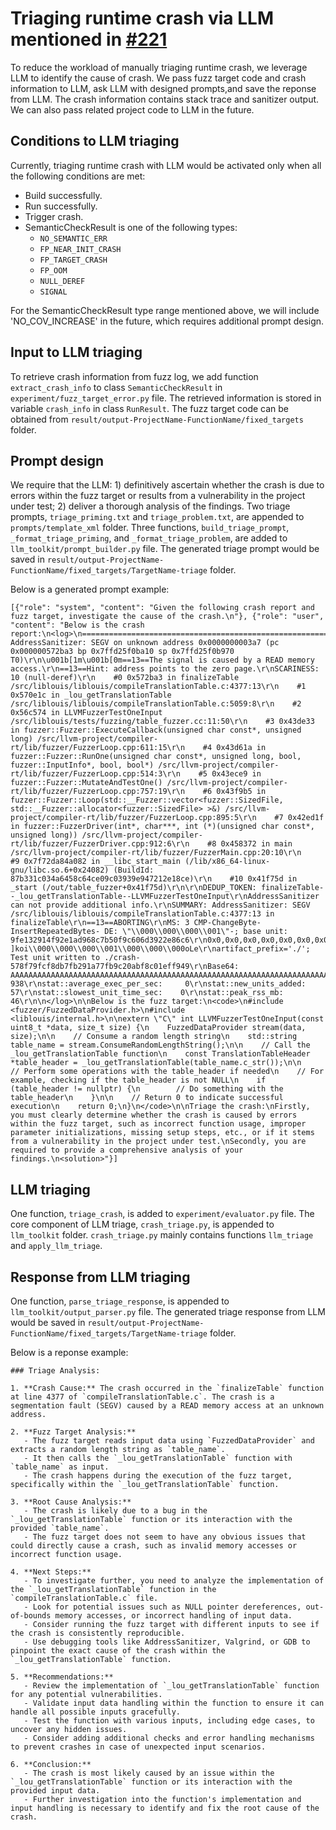 # Triaging runtime crash via LLM mentioned in [#221](https://github.com/google/oss-fuzz-gen/issues/221)

To reduce the workload of manually triaging runtime crash, we leverage LLM to identify the cause of crash. We pass fuzz target code and crash information to LLM, ask LLM with designed prompts,and save the reponse from LLM. The crash information contains stack trace and sanitizer output. We can also pass related project code to LLM in the future.

## Conditions to LLM triaging

Currently, triaging runtime crash with LLM would be activated only when all the following conditions are met:

- Build successfully.
- Run successfully.
- Trigger crash.
- SemanticCheckResult is one of the following types:
  - `NO_SEMANTIC_ERR`
  - `FP_NEAR_INIT_CRASH`
  - `FP_TARGET_CRASH`
  - `FP_OOM`
  - `NULL_DEREF`
  - `SIGNAL`

For the SemanticCheckResult type range mentioned above, we will include 'NO_COV_INCREASE' in the future, which requires additional prompt design.

## Input to LLM triaging

To retrieve crash information from fuzz log, we add function `extract_crash_info` to class `SemanticCheckResult` in `experiment/fuzz_target_error.py` file. The retrieved information is stored in variable `crash_info` in class `RunResult`. The fuzz target code can be obtained from `result/output-ProjectName-FunctionName/fixed_targets` folder.

## Prompt design

We require that the LLM: 1) definitively ascertain whether the crash is due to errors within the fuzz target or results from a vulnerability in the project under test; 2) deliver a thorough analysis of the findings. Two triage prompts, `triage_priming.txt` and `triage_problem.txt`, are appended to `prompts/template_xml` folder. Three functions, `build_triage_prompt`, `_format_triage_priming`, and `_format_triage_problem`, are added to `llm_toolkit/prompt_builder.py` file. The generated triage prompt would be saved in `result/output-ProjectName-FunctionName/fixed_targets/TargetName-triage` folder.

Below is a generated prompt example:

```plaintext
[{"role": "system", "content": "Given the following crash report and fuzz target, investigate the cause of the crash.\n"}, {"role": "user", "content": "Below is the crash report:\n<log>\n=================================================================\r\n\u001b[1m\u001b[31m==13==ERROR: AddressSanitizer: SEGV on unknown address 0x0000000003a7 (pc 0x000000572ba3 bp 0x7ffd25f0ba10 sp 0x7ffd25f0b970 T0)\r\n\u001b[1m\u001b[0m==13==The signal is caused by a READ memory access.\r\n==13==Hint: address points to the zero page.\r\nSCARINESS: 10 (null-deref)\r\n    #0 0x572ba3 in finalizeTable /src/liblouis/liblouis/compileTranslationTable.c:4377:13\r\n    #1 0x570e1c in _lou_getTranslationTable /src/liblouis/liblouis/compileTranslationTable.c:5059:8\r\n    #2 0x56c574 in LLVMFuzzerTestOneInput /src/liblouis/tests/fuzzing/table_fuzzer.cc:11:50\r\n    #3 0x43de33 in fuzzer::Fuzzer::ExecuteCallback(unsigned char const*, unsigned long) /src/llvm-project/compiler-rt/lib/fuzzer/FuzzerLoop.cpp:611:15\r\n    #4 0x43d61a in fuzzer::Fuzzer::RunOne(unsigned char const*, unsigned long, bool, fuzzer::InputInfo*, bool, bool*) /src/llvm-project/compiler-rt/lib/fuzzer/FuzzerLoop.cpp:514:3\r\n    #5 0x43ece9 in fuzzer::Fuzzer::MutateAndTestOne() /src/llvm-project/compiler-rt/lib/fuzzer/FuzzerLoop.cpp:757:19\r\n    #6 0x43f9b5 in fuzzer::Fuzzer::Loop(std::__Fuzzer::vector<fuzzer::SizedFile, std::__Fuzzer::allocator<fuzzer::SizedFile> >&) /src/llvm-project/compiler-rt/lib/fuzzer/FuzzerLoop.cpp:895:5\r\n    #7 0x42ed1f in fuzzer::FuzzerDriver(int*, char***, int (*)(unsigned char const*, unsigned long)) /src/llvm-project/compiler-rt/lib/fuzzer/FuzzerDriver.cpp:912:6\r\n    #8 0x458372 in main /src/llvm-project/compiler-rt/lib/fuzzer/FuzzerMain.cpp:20:10\r\n    #9 0x7f72da84a082 in __libc_start_main (/lib/x86_64-linux-gnu/libc.so.6+0x24082) (BuildId: 87b331c034a6458c64ce09c03939e947212e18ce)\r\n    #10 0x41f75d in _start (/out/table_fuzzer+0x41f75d)\r\n\r\nDEDUP_TOKEN: finalizeTable--_lou_getTranslationTable--LLVMFuzzerTestOneInput\r\nAddressSanitizer can not provide additional info.\r\nSUMMARY: AddressSanitizer: SEGV /src/liblouis/liblouis/compileTranslationTable.c:4377:13 in finalizeTable\r\n==13==ABORTING\r\nMS: 3 CMP-ChangeByte-InsertRepeatedBytes- DE: \"\\000\\000\\000\\001\"-; base unit: 9fe132914f92e1ad968c7b50f9c606d3922e86c6\r\n0x0,0x0,0x0,0x0,0x0,0x0,0x0,0x0,0x0,0x0,0x0,0x0,0x0,0x0,0x0,0x0,0x0,0x0,0x0,0x0,0x0,0x0,0x0,0x0,0x0,0x0,0x0,0x0,0x0,0x0,0x0,0x0,0x0,0x0,0x0,0x0,0x0,0x0,0x0,0x0,0x0,0x0,0x0,0x0,0x0,0x0,0x0,0x0,0x0,0x0,0x0,0x0,0x0,0x0,0x0,0x0,0x0,0x0,0x0,0x0,0x0,0x0,0x0,0x0,0x0,0x0,0x0,0x0,0x0,0x0,0x0,0x0,0x0,0x0,0x0,0x0,0x0,0x0,0x0,0x0,0x0,0x0,0x0,0x0,0x0,0x23,0x20,0x5d,0x6b,0x6f,0x69,0x0,0x0,0x0,0x1,0x0,0x0,0x0,0x6f,0x4c,0x65,\r\n\\000\\000\\000\\000\\000\\000\\000\\000\\000\\000\\000\\000\\000\\000\\000\\000\\000\\000\\000\\000\\000\\000\\000\\000\\000\\000\\000\\000\\000\\000\\000\\000\\000\\000\\000\\000\\000\\000\\000\\000\\000\\000\\000\\000\\000\\000\\000\\000\\000\\000\\000\\000\\000\\000\\000\\000\\000\\000\\000\\000\\000\\000\\000\\000\\000\\000\\000\\000\\000\\000\\000\\000\\000\\000\\000\\000\\000\\000\\000\\000\\000\\000\\000\\000\\000# ]koi\\000\\000\\000\\001\\000\\000\\000oLe\r\nartifact_prefix='./'; Test unit written to ./crash-578f79fcf8db7fb291a77fb9c20abf8c01eff949\r\nBase64: AAAAAAAAAAAAAAAAAAAAAAAAAAAAAAAAAAAAAAAAAAAAAAAAAAAAAAAAAAAAAAAAAAAAAAAAAAAAAAAAAAAAAAAAAAAAAAAAAAAAAAAAAAAAAAAAACMgXWtvaQAAAAEAAABvTGU=\r\nstat::number_of_executed_units: 938\r\nstat::average_exec_per_sec:     0\r\nstat::new_units_added:          57\r\nstat::slowest_unit_time_sec:    0\r\nstat::peak_rss_mb:              46\r\n\n</log>\n\nBelow is the fuzz target:\n<code>\n#include <fuzzer/FuzzedDataProvider.h>\n#include <liblouis/internal.h>\n\nextern \"C\" int LLVMFuzzerTestOneInput(const uint8_t *data, size_t size) {\n    FuzzedDataProvider stream(data, size);\n\n    // Consume a random length string\n    std::string table_name = stream.ConsumeRandomLengthString();\n\n    // Call the _lou_getTranslationTable function\n    const TranslationTableHeader *table_header = _lou_getTranslationTable(table_name.c_str());\n\n    // Perform some operations with the table_header if needed\n    // For example, checking if the table_header is not NULL\n    if (table_header != nullptr) {\n        // Do something with the table_header\n    }\n\n    // Return 0 to indicate successful execution\n    return 0;\n}\n</code>\n\nTriage the crash:\nFirstly, you must clearly determine whether the crash is caused by errors within the fuzz target, such as incorrect function usage, improper parameter initializations, missing setup steps, etc., or if it stems from a vulnerability in the project under test.\nSecondly, you are required to provide a comprehensive analysis of your findings.\n<solution>"}]
```

## LLM triaging

One function, `triage_crash`, is added to `experiment/evaluator.py` file. The core component of LLM triage, `crash_triage.py`, is appended to `llm_toolkit` folder. `crash_triage.py` mainly contains functions `llm_triage` and `apply_llm_triage`.

## Response from LLM triaging

One function, `parse_triage_response`, is appended to `llm_toolkit/output_parser.py` file. The generated triage response from LLM would be saved in `result/output-ProjectName-FunctionName/fixed_targets/TargetName-triage` folder.

Below is a reponse example:

```plaintext
### Triage Analysis:

1. **Crash Cause:** The crash occurred in the `finalizeTable` function at line 4377 of `compileTranslationTable.c`. The crash is a segmentation fault (SEGV) caused by a READ memory access at an unknown address.

2. **Fuzz Target Analysis:**
   - The fuzz target reads input data using `FuzzedDataProvider` and extracts a random length string as `table_name`.
   - It then calls the `_lou_getTranslationTable` function with `table_name` as input.
   - The crash happens during the execution of the fuzz target, specifically within the `_lou_getTranslationTable` function.

3. **Root Cause Analysis:**
   - The crash is likely due to a bug in the `_lou_getTranslationTable` function or its interaction with the provided `table_name`.
   - The fuzz target does not seem to have any obvious issues that could directly cause a crash, such as invalid memory accesses or incorrect function usage.

4. **Next Steps:**
   - To investigate further, you need to analyze the implementation of the `_lou_getTranslationTable` function in the `compileTranslationTable.c` file.
   - Look for potential issues such as NULL pointer dereferences, out-of-bounds memory accesses, or incorrect handling of input data.
   - Consider running the fuzz target with different inputs to see if the crash is consistently reproducible.
   - Use debugging tools like AddressSanitizer, Valgrind, or GDB to pinpoint the exact cause of the crash within the `_lou_getTranslationTable` function.

5. **Recommendations:**
   - Review the implementation of `_lou_getTranslationTable` function for any potential vulnerabilities.
   - Validate input data handling within the function to ensure it can handle all possible inputs gracefully.
   - Test the function with various inputs, including edge cases, to uncover any hidden issues.
   - Consider adding additional checks and error handling mechanisms to prevent crashes in case of unexpected input scenarios.

6. **Conclusion:**
   - The crash is most likely caused by an issue within the `_lou_getTranslationTable` function or its interaction with the provided input data.
   - Further investigation into the function's implementation and input handling is necessary to identify and fix the root cause of the crash.
```